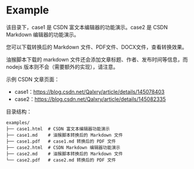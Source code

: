 # Example

该目录下，case1 是 CSDN 富文本编辑器的功能演示。case2 是 CSDN Markdown 编辑器的功能演示。

您可以下载转换后的 Markdown 文件、PDF文件、DOCX文件，查看转换效果。

油猴脚本下载的 markdown 文件还会添加文章标题、作者、发布时间等信息，而 nodejs 版本则不会（需要额外的实现），请注意。

示例 CSDN 文章页面：

- case1：https://blog.csdn.net/Qalxry/article/details/145078403
- case2：https://blog.csdn.net/Qalxry/article/details/145082335

目录结构：

```
examples/
├── case1.html  # CSDN 富文本编辑器功能演示
├── case1.md    # 油猴脚本转换后的 Markdown 文件
├── case1.pdf   # case1.md 转换后的 PDF 文件
├── case2.html  # CSDN Markdown 编辑器功能演示
├── case2.md    # 油猴脚本转换后的 Markdown 文件
└── case2.pdf   # case2.md 转换后的 PDF 文件
```

